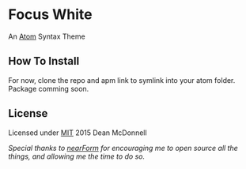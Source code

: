 # Focus White
An [Atom](http://atom.io) Syntax Theme

## How To Install
For now, clone the repo and apm link to symlink into your atom folder. Package comming soon.

## License
Licensed under [MIT](./LICENSE) 2015 Dean McDonnell

_Special thanks to [nearForm](http://nearform.com) for encouraging me to open source all the things, and allowing me the time to do so._
